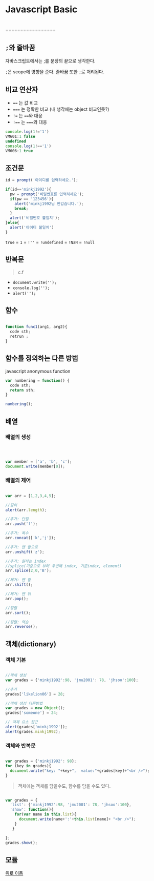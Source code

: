 Javascript Basic
==================
# 














=================

## `;`와 줄바꿈
자바스크립트에서는 ;를 문장의 끝으로 생각한다. 

`;`은 scope에 영향을 준다. 줄바꿈 또한 `;`로 처리된다.


## 비교 연산자

+ `==` 는 값 비교
+ `===` 는 정확한 비교 (내 생각에는 object 비교인듯?)
+ `!=` 는 `==`와 대응
+ `!==` 는 `===`와 대응


``` javascript
console.log(1!='1')
VM601:1 false
undefined
console.log(1!=='1')
VM606:1 true
```

## 조건문

```javascript
id = prompt('아이디를 입력하세요.');

if(id=='minkj1992'){
  pw = prompt('비밀번호를 입력하세요');
  if(pw == '123456'){
    alert('minkj1992님 반갑습니다.');
    break;
  }
  alert('비밀번호 불일치');
}else{
  alert('아이디 불일치')
}

```
`true` = `1` = `!''` = `!undefined` = `!NaN` = `!null`


## 반복문

> c.f
+ `document.write('');`
+ `console.log('');`
+ `alert('');`

## 함수


```javascript

function func1(arg1, arg2){
  code sth;
  retrun ;
}

```

## 함수를 정의하는 다른 방법

javascript anonymous function

```javascript
var numbering = function() {
  code sth;
  return sth;
}

numbering();
```

## 배열

### 배열의 생성

```javascript



var member = ['a', 'b', 'c'];
document.write(member[0]);

```

### 배열의 제어

```javascript

var arr = [1,2,3,4,5];

//길이
alert(arr.length);

//추가: 단일
arr.push('f');

//추가: 복수
arr.concat(['k','j']);

//추가: 맨 앞으로
arr.unshift('z');

//추가: 원하는 index
//splice(기준으로 부터 두번째 index, 기준index, element)
arr.splice(2,0,'B');

//제거: 맨 앞
arr.shift();

//제거: 맨 뒤
arr.pop();

//정렬
arr.sort();

//정렬: 역순
arr.reverse();

```

## 객체(dictionary)

### 객체 기본

```javascript

//객체 생성
var grades = {'minkj1992':98, 'jmu2001': 78, 'jhsoo':100};

//추가
grades['likelion06'] = 28;

//객체 생성 다른방법
var grades = new Object();
grades['someone'] = 24;

// 객체 요소 접근
alert(grades['minkj1992']);
alert(grades.minkj1992);

```
### 객체와 반복문

```javascript

var grades = {'minkj1992': 98};
for (key in grades){
  document.write("key: "+key+",  value:"+grades[key]+"<br />");
}

```
> 객체에는 객체를 담을수도, 함수를 담을 수도 있다.

```javascript

var grades = {
  'list': {'minkj1992':98, 'jmu2001': 78, 'jhsoo':100},
  'show': function(){
    for(var name in this.list){
      document.write(name+':'+this.list[name]+ "<br />");
    }
   }

};
grades.show();

```

## 모듈



















[위로 이동](#)
